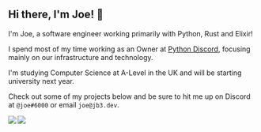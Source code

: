 ## Hi there, I'm Joe! 👋

I'm Joe, a software engineer working primarily with Python, Rust and Elixir!

I spend most of my time working as an Owner at [Python Discord](https://pythondiscord.com/), focusing mainly on our infrastructure and technology.

I'm studying Computer Science at A-Level in the UK and will be starting university next year.

Check out some of my projects below and be sure to hit me up on Discord at `@joe#6000` or email `joe@jb3.dev`.

<img align="left" src="https://github-readme-stats.vercel.app/api?username=jb3&count_private=true&line_height=21&show_icons=true&hide_border=true&theme=dracula"/>
<img align="left" src="https://github-readme-stats.vercel.app/api/top-langs/?username=jb3&layout=compact&card_width=250&hide_border=true&theme=dracula"/>
